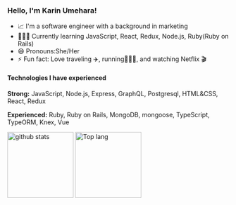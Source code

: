### Hello, I'm Karin Umehara!

- 📈 I'm a software engineer with a background in marketing 
- 👩🏻‍💻 Currently learning JavaScript, React, Redux, Node.js, Ruby(Ruby on Rails)
- 😄 Pronouns:She/Her
- ⚡ Fun fact: Love traveling ✈️, running🏃🏻‍♀️, and watching Netflix 🎬

#### Technologies I have experienced
**Strong:**
JavaScript, Node.js, Express, GraphQL, Postgresql, HTML&CSS, React, Redux

**Experienced:**
Ruby, Ruby on Rails, MongoDB, mongoose, TypeScript, TypeORM, Knex, Vue

<p align="left"> 
  <img alt="github stats" height="150px" src="https://github-readme-stats.vercel.app/api?username=karin0216&show_icons=true&theme=material-palenight" />
  <img alt="Top lang" height="150px" src="https://github-readme-stats.vercel.app/api/top-langs/?username=karin0216&layout=compact&theme=material-palenight" />
</p>

<!--
**karin0216/karin0216** is a ✨ _special_ ✨ repository because its `README.md` (this file) appears on your GitHub profile.

Here are some ideas to get you started:

- 🔭 I’m currently working on ...
- 🌱 I’m currently learning ...
- 👯 I’m looking to collaborate on ...
- 🤔 I’m looking for help with ...
- 💬 Ask me about ...
- 📫 How to reach me: ...
- 😄 Pronouns: ...
- ⚡ Fun fact: ...
-->
